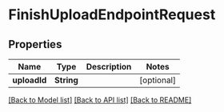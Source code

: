 # FinishUploadEndpointRequest

## Properties

Name | Type | Description | Notes
------------ | ------------- | ------------- | -------------
**uploadId** | **String** |  | [optional] 

[[Back to Model list]](../#documentation-for-models) [[Back to API list]](../#documentation-for-api-endpoints) [[Back to README]](../)


